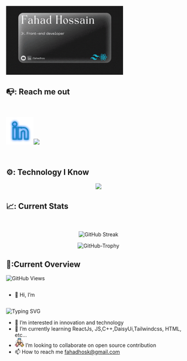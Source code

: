 
 <a align='center' href="https://www.linkedin.com/in/fahadhos">
<img src="https://github.com/fahadhos/fahadhos/blob/main/images/banner_v2.gif/" />
</a>

## 📭: Reach me out

<br />
<div align="center">
<div style="display: flex;">
 

[<p align="center"><img height="75" src="https://github.com/fahadhos/fahadhos/blob/main/images/linkedin.png" >](https://www.linkedin.com/in/fahadhos/)[<img height="75" src="https://skillicons.dev/icons?i=gmail&perline=4"> </p>](fahadhosk@gmail.com)

 
</div></div>


<br />


## ⚙: Technology I Know
<p align="center">
  <a href="https://skillicons.dev">
    <img src="https://skillicons.dev/icons?i=git,github,js,html,css,react,tailwind,netlify,vercel,vscode,cpp&perline=4" />
  </a>
</p>


## 📈: Current Stats

<br />
<p align="center">
<img src="https://github-readme-streak-stats.herokuapp.com?user=fahadhos&theme=radical" alt="GitHub Streak" />
</p>
 
<!-- ![](http://github-profile-summary-cards.vercel.app/api/cards/profile-details?username=fahadhos&theme=vision_friendly_dark)

![](http://github-profile-summary-cards.vercel.app/api/cards/repos-per-language?username=fahadhos&theme=vision_friendly_dark) -->

<p align="center">
<img src="https://github-profile-trophy.vercel.app/?username=fahadhos" alt="GitHub-Trophy" />
</p>

 

## 👀:Current Overview

![GitHub Views](https://komarev.com/ghpvc/?username=fahadhos&color=FAC151)


-  <span style="display:flex;"> <p>👋 Hi, I’m
</p>
 <img src="https://readme-typing-svg.demolab.com?font=Fira+Code&weight=800&pause=1000&color=11BCF7&background=71717100&random=false&width=435&lines=Fahad+Hossain" alt="Typing SVG" />
 
</span>

- 👀 I’m interested in innovation and technology
- 🌱 I’m currently learning ReactJs, JS,C++,DaisyUi,Tailwindcss, HTML, etc...
- <img height="25" src="https://github.com/fahadhos/fahadhos/blob/main/images/collaboration.png"> I’m looking to collaborate on open source contribution
- 📫 How to reach me fahadhosk@gmail.com
